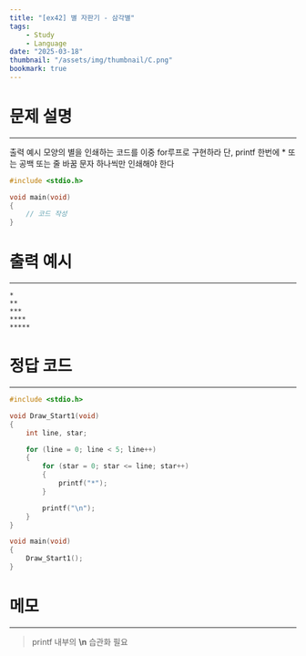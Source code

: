 ```yaml
---
title: "[ex42] 별 자판기 - 삼각별"
tags:
    - Study
    - Language
date: "2025-03-18"
thumbnail: "/assets/img/thumbnail/C.png"
bookmark: true
---
```

# 문제 설명
---
출력 예시 모양의 별을 인쇄하는 코드를 이중 for루프로 구현하라
단, printf 한번에 * 또는 공백 또는 줄 바꿈 문자 하나씩만 인쇄해야 한다

```c
#include <stdio.h>

void main(void)
{
	// 코드 작성
}
```

# 출력 예시
---

```
*
**
***
****
*****
```

# 정답 코드
---

```c
#include <stdio.h>

void Draw_Start1(void)
{
	int line, star;

	for (line = 0; line < 5; line++)
	{
		for (star = 0; star <= line; star++)
		{
			printf("*");
		}

		printf("\n");
	}
}

void main(void)
{
	Draw_Start1();
}
```

# 메모
---
> printf 내부의 **\n** 습관화 필요